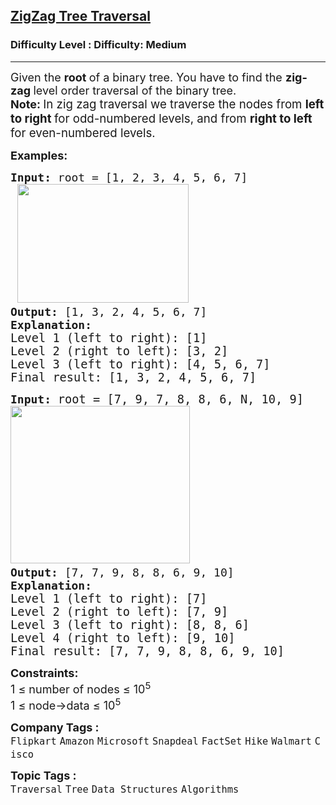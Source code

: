 <h2><a href="https://www.geeksforgeeks.org/problems/zigzag-tree-traversal/1?_gl=1*vne437*_up*MQ..*_gs*MQ..&gclid=EAIaIQobChMI3Pr-taejjgMVKF0PAh2ogQAHEAAYASAAEgJbLPD_BwE">ZigZag Tree Traversal</a></h2><h3>Difficulty Level : Difficulty: Medium</h3><hr><div class="problems_problem_content__Xm_eO"><p><span style="font-size: 18px;">Given the <strong>root </strong>of a binary tree. You have to find the <strong>zig-zag </strong>level order traversal of the binary tree. <br></span><span style="font-size: 18px;"><strong>Note:<span style="font-size: 14pt;"> </span></strong><span style="font-size: 14pt;">In zig zag traversal we </span></span><span style="font-size: 18.6667px; font-family: -apple-system, BlinkMacSystemFont, 'Segoe UI', Roboto, Oxygen, Ubuntu, Cantarell, 'Open Sans', 'Helvetica Neue', sans-serif;">traverse the nodes from <strong>left to right </strong>for </span><span style="font-family: -apple-system, BlinkMacSystemFont, 'Segoe UI', Roboto, Oxygen, Ubuntu, Cantarell, 'Open Sans', 'Helvetica Neue', sans-serif; font-size: 14pt;">odd-numbered levels, and from <strong>right to left</strong> for even-numbered levels.</span></p>
<p><span style="font-size: 18px;"><strong>Examples:</strong></span></p>
<pre><span style="font-size: 18px;"><strong>Input: </strong>root = [1, 2, 3, 4, 5, 6, 7]<strong><br> </strong></span><img style="font-family: -apple-system, BlinkMacSystemFont, 'Segoe UI', Roboto, Oxygen, Ubuntu, Cantarell, 'Open Sans', 'Helvetica Neue', sans-serif;" src="https://media.geeksforgeeks.org/img-practice/prod/addEditProblem/907336/Web/Other/blobid0_1754394121.webp" width="274" height="190"><strong style="font-size: 18px; font-family: -apple-system, BlinkMacSystemFont, 'Segoe UI', Roboto, Oxygen, Ubuntu, Cantarell, 'Open Sans', 'Helvetica Neue', sans-serif;"> </strong><span style="font-size: 18px; font-family: -apple-system, BlinkMacSystemFont, 'Segoe UI', Roboto, Oxygen, Ubuntu, Cantarell, 'Open Sans', 'Helvetica Neue', sans-serif;">  &nbsp; &nbsp; &nbsp; </span><span style="font-size: 18px;">
<strong>Output: </strong>[1, 3, 2, 4, 5, 6, 7]<br><strong>Explanation:<br></strong></span><span style="font-size: 14pt;">Level 1 (left to right): [1]</span><br data-start="549" data-end="552"><span style="font-size: 14pt;">Level 2 (right to left): [3, 2]</span><br data-start="585" data-end="588"><span style="font-size: 14pt;">Level 3 (left to right): [4, 5, 6, 7]<br></span><span style="font-size: 14pt;">Final result: [1, 3, 2, 4, 5, 6, 7]</span></pre>
<pre><span style="font-size: 18px;"><strong>Input: </strong></span><span style="font-size: 14pt;">root = [7, 9, 7, 8, 8, 6, N, 10, 9]</span><br><span style="font-size: 18px;"><strong><img src="https://media.geeksforgeeks.org/img-practice/prod/addEditProblem/907336/Web/Other/blobid2_1754394198.webp" width="287" height="252"> </strong>
<strong>Output: </strong></span><span style="font-size: 18px;">[7, 7, 9, 8, 8, 6, 9, 10] <br><strong>Explanation:<br></strong></span><span style="font-size: 14pt;"><span style="font-size: 14pt;">Level 1 (left to right): [7]<br data-start="819" data-end="822">Level 2 (right to left): [7, 9]<br data-start="855" data-end="858">Level 3 (left to right): [8, 8, 6]<br data-start="894" data-end="897">Level 4 (right to left): [9, 10]<br>Final result: [7, 7, 9, 8, 8, 6, 9, 10]</span></span></pre>
<p><span style="font-size: 18px;"><strong><strong>Constraints:</strong></strong><br>1 ≤ number of nodes ≤ 10<sup>5<br></sup></span><span style="font-size: 18px;">1 ≤ node-&gt;data ≤ 10<sup>5</sup></span></p></div><p><span style=font-size:18px><strong>Company Tags : </strong><br><code>Flipkart</code>&nbsp;<code>Amazon</code>&nbsp;<code>Microsoft</code>&nbsp;<code>Snapdeal</code>&nbsp;<code>FactSet</code>&nbsp;<code>Hike</code>&nbsp;<code>Walmart</code>&nbsp;<code>Cisco</code>&nbsp;<br><p><span style=font-size:18px><strong>Topic Tags : </strong><br><code>Traversal</code>&nbsp;<code>Tree</code>&nbsp;<code>Data Structures</code>&nbsp;<code>Algorithms</code>&nbsp;